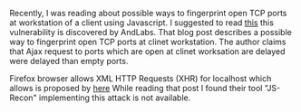 Recently, I was reading about possible ways to fingerprint open TCP ports at
workstation of a client using Javascript. I suggested to read [this](http://blog.andlabs.org/2010/12/port-scanning-with-html5-and-js-recon.html) this vulnerability is discovered by AndLabs. That blog post describes a possible way to fingerprint open TCP ports at clinet workstation. The author claims that Ajax request to ports which are open at clinet worksation are delayed  were delayed than empty ports. 


  Firefox browser allows XML HTTP Requests (XHR) for localhost which allows is proposed by
[here]()
While reading that post I found their tool "JS-Recon" implementing this attack
is not available.
